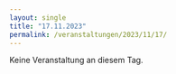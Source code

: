 ```yaml
---
layout: single
title: "17.11.2023"
permalink: /veranstaltungen/2023/11/17/
---
```


Keine Veranstaltung an diesem Tag.
